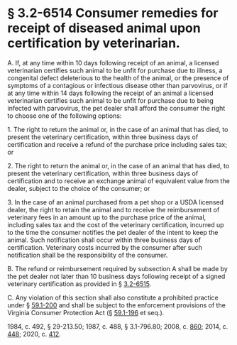 # § 3.2-6514 Consumer remedies for receipt of diseased animal upon certification by veterinarian.

<p>A. If, at any time within 10 days following receipt of an animal, a licensed veterinarian certifies such animal to be unfit for purchase due to illness, a congenital defect deleterious to the health of the animal, or the presence of symptoms of a contagious or infectious disease other than parvovirus, or if at any time within 14 days following the receipt of an animal a licensed veterinarian certifies such animal to be unfit for purchase due to being infected with parvovirus, the pet dealer shall afford the consumer the right to choose one of the following options:</p><p>1. The right to return the animal or, in the case of an animal that has died, to present the veterinary certification, within three business days of certification and receive a refund of the purchase price including sales tax; or</p><p>2. The right to return the animal or, in the case of an animal that has died, to present the veterinary certification, within three business days of certification and to receive an exchange animal of equivalent value from the dealer, subject to the choice of the consumer; or</p><p>3. In the case of an animal purchased from a pet shop or a USDA licensed dealer, the right to retain the animal and to receive the reimbursement of veterinary fees in an amount up to the purchase price of the animal, including sales tax and the cost of the veterinary certification, incurred up to the time the consumer notifies the pet dealer of the intent to keep the animal. Such notification shall occur within three business days of certification. Veterinary costs incurred by the consumer after such notification shall be the responsibility of the consumer.</p><p>B. The refund or reimbursement required by subsection A shall be made by the pet dealer not later than 10 business days following receipt of a signed veterinary certification as provided in § <a href='/vacode/3.2-6515/'>3.2-6515</a>.</p><p>C. Any violation of this section shall also constitute a prohibited practice under § <a href='/vacode/59.1-200/'>59.1-200</a> and shall be subject to the enforcement provisions of the Virginia Consumer Protection Act (§ <a href='/vacode/59.1-196/'>59.1-196</a> et seq.).</p><p>1984, c. 492, § 29-213.50; 1987, c. 488, § 3.1-796.80; 2008, c. <a href='http://lis.virginia.gov/cgi-bin/legp604.exe?081+ful+CHAP0860'>860</a>; 2014, c. <a href='http://lis.virginia.gov/cgi-bin/legp604.exe?141+ful+CHAP0448'>448</a>; 2020, c. <a href='http://lis.virginia.gov/cgi-bin/legp604.exe?201+ful+CHAP0412'>412</a>.</p>